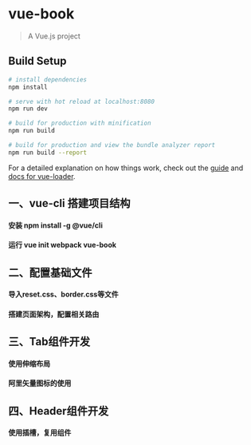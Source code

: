 # vue-book

> A Vue.js project

## Build Setup

``` bash
# install dependencies
npm install

# serve with hot reload at localhost:8080
npm run dev

# build for production with minification
npm run build

# build for production and view the bundle analyzer report
npm run build --report
```

For a detailed explanation on how things work, check out the [guide](http://vuejs-templates.github.io/webpack/) and [docs for vue-loader](http://vuejs.github.io/vue-loader).

## 一、vue-cli 搭建项目结构
#### 安装  npm install -g @vue/cli
#### 运行  vue init webpack vue-book

## 二、配置基础文件
#### 导入reset.css、border.css等文件
#### 搭建页面架构，配置相关路由

## 三、Tab组件开发
#### 使用伸缩布局
#### 阿里矢量图标的使用

## 四、Header组件开发
#### 使用插槽，复用组件
#### 

